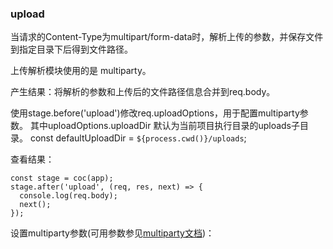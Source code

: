 ### upload

当请求的Content-Type为multipart/form-data时，解析上传的参数，并保存文件到指定目录下后得到文件路径。

上传解析模块使用的是 multiparty。

产生结果：将解析的参数和上传后的文件路径信息合并到req.body。

使用stage.before('upload')修改req.uploadOptions，用于配置multiparty参数。
其中uploadOptions.uploadDir 默认为当前项目执行目录的uploads子目录。
const defaultUploadDir = `${process.cwd()}/uploads`;


查看结果：
```
const stage = coc(app);
stage.after('upload', (req, res, next) => {
  console.log(req.body);
  next();
});
```

设置multiparty参数(可用参数参见[multiparty文档](https://github.com/pillarjs/multiparty#multipartyform))：
